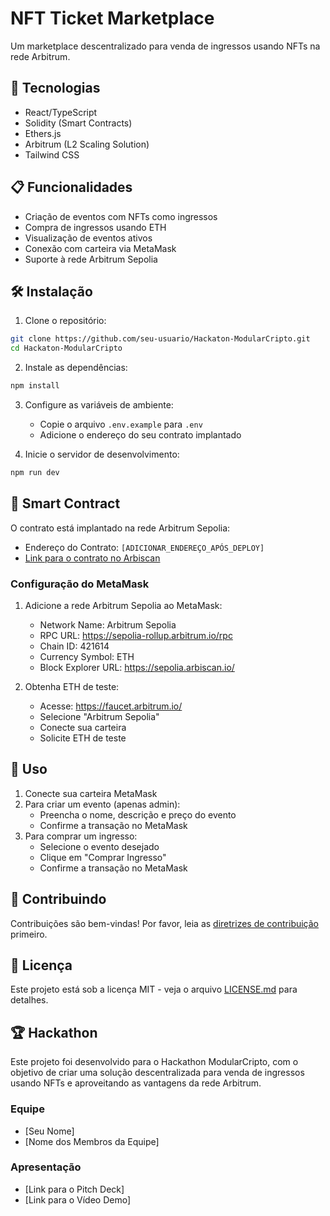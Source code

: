 # NFT Ticket Marketplace

Um marketplace descentralizado para venda de ingressos usando NFTs na rede Arbitrum.

## 🚀 Tecnologias

- React/TypeScript
- Solidity (Smart Contracts)
- Ethers.js
- Arbitrum (L2 Scaling Solution)
- Tailwind CSS

## 📋 Funcionalidades

- Criação de eventos com NFTs como ingressos
- Compra de ingressos usando ETH
- Visualização de eventos ativos
- Conexão com carteira via MetaMask
- Suporte à rede Arbitrum Sepolia

## 🛠️ Instalação

1. Clone o repositório:
```bash
git clone https://github.com/seu-usuario/Hackaton-ModularCripto.git
cd Hackaton-ModularCripto
```

2. Instale as dependências:
```bash
npm install
```

3. Configure as variáveis de ambiente:
   - Copie o arquivo `.env.example` para `.env`
   - Adicione o endereço do seu contrato implantado

4. Inicie o servidor de desenvolvimento:
```bash
npm run dev
```

## 🔗 Smart Contract

O contrato está implantado na rede Arbitrum Sepolia:
- Endereço do Contrato: `[ADICIONAR_ENDEREÇO_APÓS_DEPLOY]`
- [Link para o contrato no Arbiscan](https://sepolia.arbiscan.io/address/[ADICIONAR_ENDEREÇO])

### Configuração do MetaMask

1. Adicione a rede Arbitrum Sepolia ao MetaMask:
   - Network Name: Arbitrum Sepolia
   - RPC URL: https://sepolia-rollup.arbitrum.io/rpc
   - Chain ID: 421614
   - Currency Symbol: ETH
   - Block Explorer URL: https://sepolia.arbiscan.io/

2. Obtenha ETH de teste:
   - Acesse: https://faucet.arbitrum.io/
   - Selecione "Arbitrum Sepolia"
   - Conecte sua carteira
   - Solicite ETH de teste

## 📱 Uso

1. Conecte sua carteira MetaMask
2. Para criar um evento (apenas admin):
   - Preencha o nome, descrição e preço do evento
   - Confirme a transação no MetaMask
3. Para comprar um ingresso:
   - Selecione o evento desejado
   - Clique em "Comprar Ingresso"
   - Confirme a transação no MetaMask

## 🤝 Contribuindo

Contribuições são bem-vindas! Por favor, leia as [diretrizes de contribuição](CONTRIBUTING.md) primeiro.

## 📄 Licença

Este projeto está sob a licença MIT - veja o arquivo [LICENSE.md](LICENSE.md) para detalhes.

## 🏆 Hackathon

Este projeto foi desenvolvido para o Hackathon ModularCripto, com o objetivo de criar uma solução descentralizada para venda de ingressos usando NFTs e aproveitando as vantagens da rede Arbitrum.

### Equipe
- [Seu Nome]
- [Nome dos Membros da Equipe]

### Apresentação
- [Link para o Pitch Deck]
- [Link para o Vídeo Demo] 